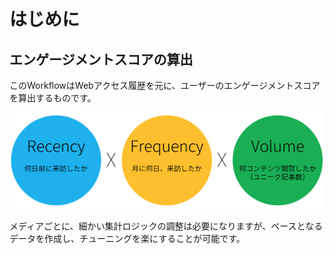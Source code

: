 # はじめに
  
## エンゲージメントスコアの算出
  
このWorkflowはWebアクセス履歴を元に、ユーザーのエンゲージメントスコアを算出するものです。
  
![RFV](https://github.com/tsukaharakazuki/image/blob/master/rfv.png?raw=true "RFV")
  
メディアごとに、細かい集計ロジックの調整は必要になりますが、ベースとなるデータを作成し、チューニングを楽にすることが可能です。
